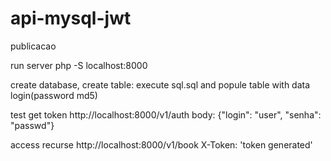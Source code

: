# api-mysql-jwt
publicacao


run server
php -S localhost:8000

create database, create table: execute sql.sql and popule  table with data login(password md5)

test
get token
http://localhost:8000/v1/auth
body: {"login": "user", "senha": "passwd"}

access recurse 
http://localhost:8000/v1/book
X-Token: 'token generated'
